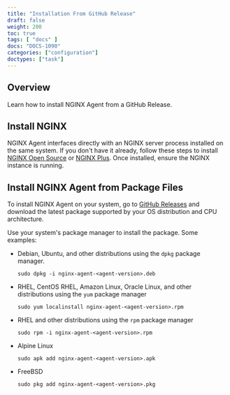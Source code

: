 ```yaml
---
title: "Installation From GitHub Release"
draft: false
weight: 200
toc: true
tags: [ "docs" ]
docs: "DOCS-1090"
categories: ["configuration"]
doctypes: ["task"]
---
```


## Overview

Learn how to install NGINX Agent from a GitHub Release.

## Install NGINX

NGINX Agent interfaces directly with an NGINX server process installed on the same system. If you don't have it already, follow these steps to install [NGINX Open Source](https://www.nginx.com/resources/wiki/start/topics/tutorials/install/) or [NGINX Plus](https://docs.nginx.com/nginx/admin-guide/installing-nginx/installing-nginx-plus/). Once installed, ensure the NGINX instance is running.

## Install NGINX Agent from Package Files

To install NGINX Agent on your system, go to [GitHub Releases](https://github.com/nginx/agent/releases) and download the latest package supported by your OS distribution and CPU architecture.

Use your system's package manager to install the package. Some examples:

- Debian, Ubuntu, and other distributions using the `dpkg` package manager.

  ```shell
  sudo dpkg -i nginx-agent-<agent-version>.deb
  ```

- RHEL, CentOS RHEL, Amazon Linux, Oracle Linux, and other distributions using the `yum` package manager
  
  ```shell
  sudo yum localinstall nginx-agent-<agent-version>.rpm
  ```

- RHEL and other distributions using the `rpm` package manager

  ```shell
  sudo rpm -i nginx-agent-<agent-version>.rpm
  ```

- Alpine Linux

  ```shell
  sudo apk add nginx-agent-<agent-version>.apk
  ```

- FreeBSD
 
  ```shell
  sudo pkg add nginx-agent-<agent-version>.pkg
  ```
